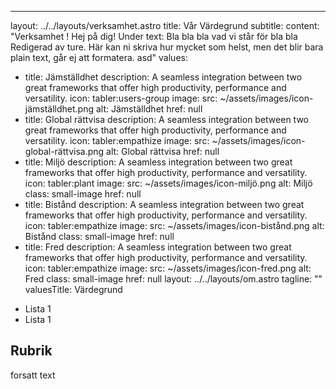 ---
layout: ../../layouts/verksamhet.astro
title: Vår Värdegrund
subtitle: 
content: "Verksamhet ! Hej på dig! Under text: Bla bla bla vad vi står för bla
  bla Redigerad av ture. Här kan ni skriva hur mycket som helst, men det blir
  bara plain text, går ej att formatera. asd"
values:
  - title: Jämställdhet
    description: A seamless integration between two great frameworks that offer high
      productivity, performance and versatility.
    icon: tabler:users-group
    image:
      src: ~/assets/images/icon-jämställdhet.png
      alt: Jämställdhet
    href: null
  - title: Global rättvisa
    description: A seamless integration between two great frameworks that offer high
      productivity, performance and versatility.
    icon: tabler:empathize
    image:
      src: ~/assets/images/icon-global-rättvisa.png
      alt: Global rättvisa
    href: null
  - title: Miljö
    description: A seamless integration between two great frameworks that offer high
      productivity, performance and versatility.
    icon: tabler:plant
    image:
      src: ~/assets/images/icon-miljö.png
      alt: Miljö
      class: small-image
    href: null
  - title: Bistånd
    description: A seamless integration between two great frameworks that offer high
      productivity, performance and versatility.
    icon: tabler:empathize
    image:
      src: ~/assets/images/icon-bistånd.png
      alt: Bistånd
      class: small-image
    href: null
  - title: Fred
    description: A seamless integration between two great frameworks that offer high
      productivity, performance and versatility.
    icon: tabler:empathize
    image:
      src: ~/assets/images/icon-fred.png
      alt: Fred
      class: small-image
    href: null
layout: ../../layouts/om.astro
tagline: ""
valuesTitle: Värdegrund

* Lista 1
* Lista 1

## Rubrik

forsatt text
